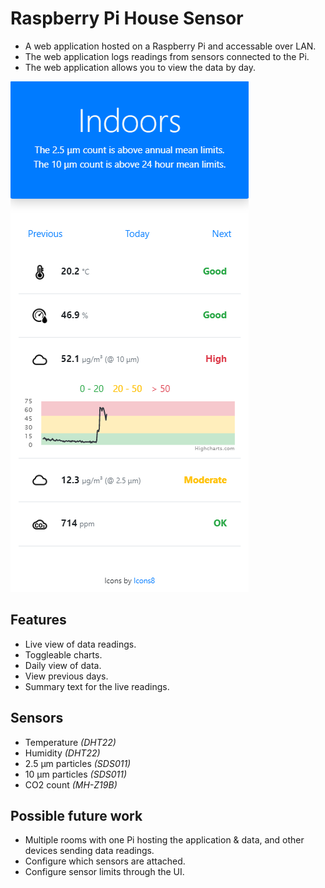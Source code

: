 # Raspberry Pi House Sensor

- A web application hosted on a Raspberry Pi and accessable over LAN.
- The web application logs readings from sensors connected to the Pi.
- The web application allows you to view the data by day.


![Mobile view](./readme/screenshot.png "Mobile view")

## Features
- Live view of data readings.
- Toggleable charts.
- Daily view of data.
- View previous days.
- Summary text for the live readings.

## Sensors
- Temperature _(DHT22)_
- Humidity _(DHT22)_
- 2.5 μm particles _(SDS011)_
- 10 μm particles _(SDS011)_
- CO2 count _(MH-Z19B)_

## Possible future work
- Multiple rooms with one Pi hosting the application & data, and other devices sending data readings.
- Configure which sensors are attached.
- Configure sensor limits through the UI.